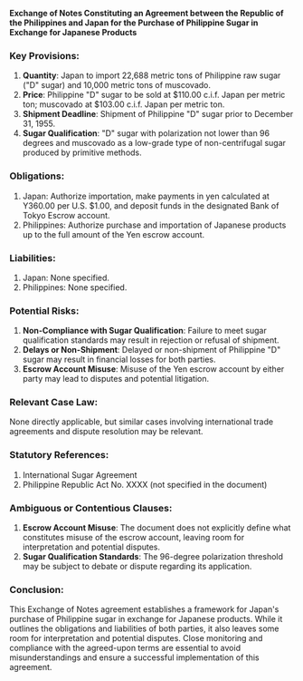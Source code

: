 **Exchange of Notes Constituting an Agreement between the Republic of the Philippines and Japan for the Purchase of Philippine Sugar in Exchange for Japanese Products**

### Key Provisions:

1. **Quantity**: Japan to import 22,688 metric tons of Philippine raw sugar ("D" sugar) and 10,000 metric tons of muscovado.
2. **Price**: Philippine "D" sugar to be sold at $110.00 c.i.f. Japan per metric ton; muscovado at $103.00 c.i.f. Japan per metric ton.
3. **Shipment Deadline**: Shipment of Philippine "D" sugar prior to December 31, 1955.
4. **Sugar Qualification**: "D" sugar with polarization not lower than 96 degrees and muscovado as a low-grade type of non-centrifugal sugar produced by primitive methods.

### Obligations:

1. Japan: Authorize importation, make payments in yen calculated at Y360.00 per U.S. $1.00, and deposit funds in the designated Bank of Tokyo Escrow account.
2. Philippines: Authorize purchase and importation of Japanese products up to the full amount of the Yen escrow account.

### Liabilities:

1. Japan: None specified.
2. Philippines: None specified.

### Potential Risks:

1. **Non-Compliance with Sugar Qualification**: Failure to meet sugar qualification standards may result in rejection or refusal of shipment.
2. **Delays or Non-Shipment**: Delayed or non-shipment of Philippine "D" sugar may result in financial losses for both parties.
3. **Escrow Account Misuse**: Misuse of the Yen escrow account by either party may lead to disputes and potential litigation.

### Relevant Case Law:

None directly applicable, but similar cases involving international trade agreements and dispute resolution may be relevant.

### Statutory References:

1. International Sugar Agreement
2. Philippine Republic Act No. XXXX (not specified in the document)

### Ambiguous or Contentious Clauses:

1. **Escrow Account Misuse**: The document does not explicitly define what constitutes misuse of the escrow account, leaving room for interpretation and potential disputes.
2. **Sugar Qualification Standards**: The 96-degree polarization threshold may be subject to debate or dispute regarding its application.

### Conclusion:

This Exchange of Notes agreement establishes a framework for Japan's purchase of Philippine sugar in exchange for Japanese products. While it outlines the obligations and liabilities of both parties, it also leaves some room for interpretation and potential disputes. Close monitoring and compliance with the agreed-upon terms are essential to avoid misunderstandings and ensure a successful implementation of this agreement.